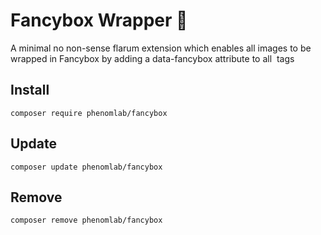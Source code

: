 # Fancybox Wrapper 🔗
A minimal no non-sense flarum extension which enables all images to be wrapped in Fancybox by adding a data-fancybox attribute to all <img> tags

## Install
`composer require phenomlab/fancybox`

## Update
`composer update phenomlab/fancybox`

## Remove
`composer remove phenomlab/fancybox`


